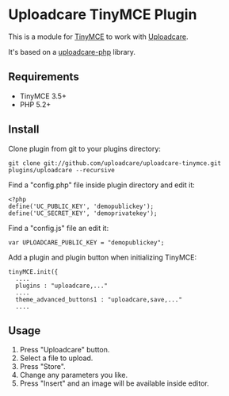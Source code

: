 # Uploadcare TinyMCE Plugin

This is a module for [TinyMCE][4] to work with [Uploadcare][1].

It's based on a [uploadcare-php][3] library.

## Requirements

- TinyMCE 3.5+
- PHP 5.2+

## Install

Clone plugin from git to your plugins directory:

    git clone git://github.com/uploadcare/uploadcare-tinymce.git plugins/uploadcare --recursive

Find a "config.php" file inside plugin directory and edit it:

    <?php
    define('UC_PUBLIC_KEY', 'demopublickey');
    define('UC_SECRET_KEY', 'demoprivatekey');

Find a "config.js" file an edit it:

    var UPLOADCARE_PUBLIC_KEY = "demopublickey";

Add a plugin and plugin button when initializing TinyMCE:

    tinyMCE.init({
      ....
      plugins : "uploadcare,..."
      ....
      theme_advanced_buttons1 : "uploadcare,save,..."
      ....

## Usage

1. Press "Uploadcare" button.
2. Select a file to upload.
3. Press "Store".
4. Change any parameters you like.
5. Press "Insert" and an image will be available inside editor.
 
[1]: http://uploadcare.com/
[2]: https://uploadcare.com/documentation/reference/basic/cdn.html
[3]: https://github.com/uploadcare/uploadcare-php
[4]: http://www.tinymce.com/